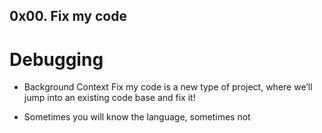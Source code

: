 ## 0x00. Fix my code
# Debugging
* Background Context
Fix my code is a new type of project, where we’ll jump into an existing code base and fix it!

* Sometimes you will know the language, sometimes not

